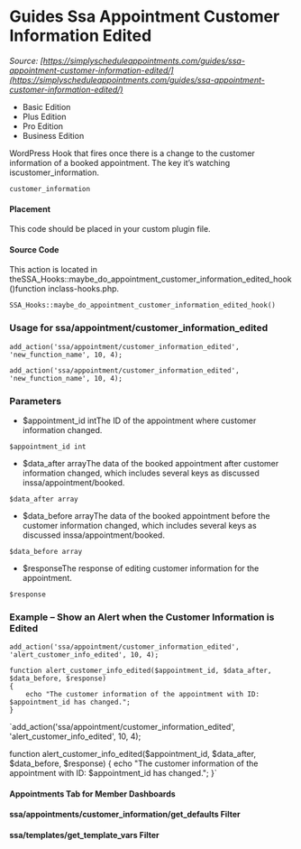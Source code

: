 # Guides Ssa Appointment Customer Information Edited


*Source: [https://simplyscheduleappointments.com/guides/ssa-appointment-customer-information-edited/](https://simplyscheduleappointments.com/guides/ssa-appointment-customer-information-edited/)*

- Basic Edition
- Plus Edition
- Pro Edition
- Business Edition

WordPress Hook that fires once there is a change to the customer information of a booked appointment. The key it’s watching iscustomer_information.

`customer_information`

#### Placement

This code should be placed in your custom plugin file.

#### Source Code

This action is located in theSSA_Hooks::maybe_do_appointment_customer_information_edited_hook()function inclass-hooks.php.

`SSA_Hooks::maybe_do_appointment_customer_information_edited_hook()`

### Usage for ssa/appointment/customer_information_edited

```
add_action('ssa/appointment/customer_information_edited', 'new_function_name', 10, 4);
```

`add_action('ssa/appointment/customer_information_edited', 'new_function_name', 10, 4);`

### Parameters

- $appointment_id intThe ID of the appointment where customer information changed.

`$appointment_id int`

- $data_after arrayThe data of the booked appointment after customer information changed, which includes several keys as discussed inssa/appointment/booked.

`$data_after array`

- $data_before arrayThe data of the booked appointment before the customer information changed, which includes several keys as discussed inssa/appointment/booked.

`$data_before array`

- $responseThe response of editing customer information for the appointment.

`$response `

### Example – Show an Alert when the Customer Information is Edited

```
add_action('ssa/appointment/customer_information_edited', 'alert_customer_info_edited', 10, 4);

function alert_customer_info_edited($appointment_id, $data_after, $data_before, $response)
{
    echo "The customer information of the appointment with ID: $appointment_id has changed.";
}
```

`add_action('ssa/appointment/customer_information_edited', 'alert_customer_info_edited', 10, 4);

function alert_customer_info_edited($appointment_id, $data_after, $data_before, $response)
{
    echo "The customer information of the appointment with ID: $appointment_id has changed.";
}`

#### Appointments Tab for Member Dashboards

#### ssa/appointments/customer_information/get_defaults Filter

#### ssa/templates/get_template_vars Filter

